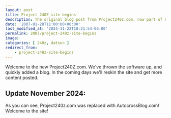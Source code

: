 ```yaml
---
layout: post
title: Project 240Z site begins
description: The original blog post from Project240z.com, now part of AutocrossBlog.com
date: '2007-01-28T11:00:00+00:00'
last_modified_at: '2024-11-22T10:21:54-05:00'
permalink: 2007/project-240z-site-begins
image: 
categories: [ 240z, datsun ]
redirect_from:
    - project-240z-site-begins
---
```


Welcome to the new Project240Z.com. We've thrown the software up, and quickly added a blog. In the coming days we'll reskin the site and get more content posted.

## Update November 2024: 
As you can see, Project240z.com was replaced with AutocrossBlog.com! Welcome to the site!


